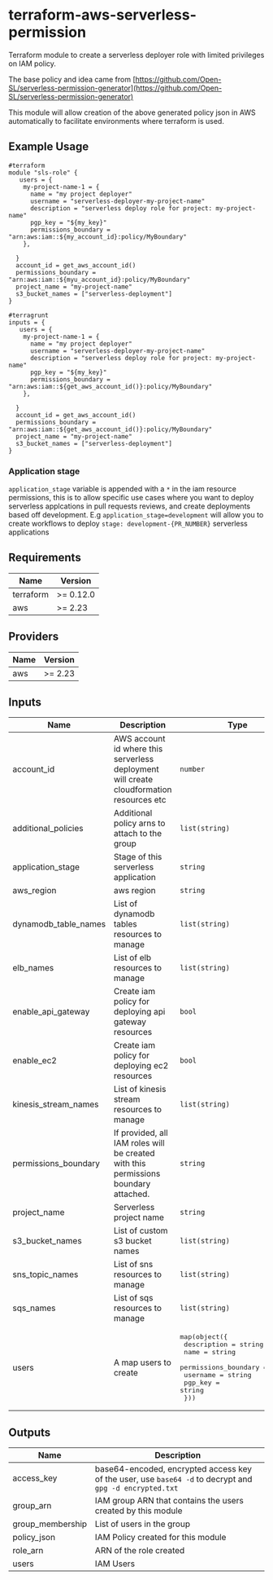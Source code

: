 # terraform-aws-serverless-permission

Terraform module to create a serverless deployer role with limited privileges on IAM policy.

The base policy and idea came from [https://github.com/Open-SL/serverless-permission-generator](https://github.com/Open-SL/serverless-permission-generator)

This module will allow creation of the above generated policy json in AWS automatically to facilitate environments where terraform is used.

## Example Usage

```hcl
#terraform
module "sls-role" {
   users = {
    my-project-name-1 = {
      name = "my project deployer"
      username = "serverless-deployer-my-project-name"
      description = "serverless deploy role for project: my-project-name"
      pgp_key = "${my_key}"
      permissions_boundary = "arn:aws:iam::${my_account_id}:policy/MyBoundary"
    },

  }
  account_id = get_aws_account_id()
  permissions_boundary = "arn:aws:iam::${myu_account_id}:policy/MyBoundary"
  project_name = "my-project-name"
  s3_bucket_names = ["serverless-deployment"]
}

#terragrunt
inputs = {
   users = {
    my-project-name-1 = {
      name = "my project deployer"
      username = "serverless-deployer-my-project-name"
      description = "serverless deploy role for project: my-project-name"
      pgp_key = "${my_key}"
      permissions_boundary = "arn:aws:iam::${get_aws_account_id()}:policy/MyBoundary"
    },

  }
  account_id = get_aws_account_id()
  permissions_boundary = "arn:aws:iam::${get_aws_account_id()}:policy/MyBoundary"
  project_name = "my-project-name"
  s3_bucket_names = ["serverless-deployment"]
}
```

### Application stage

`application_stage` variable is appended with a `*` in the iam resource permissions, this is to allow specific use cases where you want to deploy serverless applcations in pull requests reviews, and create deployments based off development. E.g `application_stage=development` will allow you to create workflows to deploy `stage: development-{PR_NUMBER}` serverless applications

## Requirements

| Name | Version |
|------|---------|
| terraform | >= 0.12.0 |
| aws | >= 2.23 |

## Providers

| Name | Version |
|------|---------|
| aws | >= 2.23 |

## Inputs

| Name | Description | Type | Default | Required |
|------|-------------|------|---------|:--------:|
| account\_id | AWS account id where this serverless deployment will create cloudformation resources etc | `number` | n/a | yes |
| additional\_policies | Additional policy arns to attach to the group | `list(string)` | `[]` | no |
| application\_stage | Stage of this serverless application | `string` | `"staging"` | no |
| aws\_region | aws region | `string` | n/a | yes |
| dynamodb\_table\_names | List of dynamodb tables resources to manage | `list(string)` | `[]` | no |
| elb\_names | List of elb resources to manage | `list(string)` | `[]` | no |
| enable\_api\_gateway | Create iam policy for deploying api gateway resources | `bool` | `false` | no |
| enable\_ec2 | Create iam policy for deploying ec2 resources | `bool` | `false` | no |
| kinesis\_stream\_names | List of kinesis stream resources to manage | `list(string)` | `[]` | no |
| permissions\_boundary | If provided, all IAM roles will be created with this permissions boundary attached. | `string` | `""` | no |
| project\_name | Serverless project name | `string` | n/a | yes |
| s3\_bucket\_names | List of custom s3 bucket names | `list(string)` | `[]` | no |
| sns\_topic\_names | List of sns resources to manage | `list(string)` | `[]` | no |
| sqs\_names | List of sqs resources to manage | `list(string)` | `[]` | no |
| users | A map users to create | <pre>map(object({<br>    description          = string<br>    name                 = string<br>    permissions_boundary = string<br>    username             = string<br>    pgp_key              = string<br>  }))</pre> | `{}` | no |

## Outputs

| Name | Description |
|------|-------------|
| access\_key | base64-encoded, encrypted access key of the user, use `base64 -d` to decrypt and `gpg -d encrypted.txt` |
| group\_arn | IAM group ARN that contains the users created by this module |
| group\_membership | List of users in the group |
| policy\_json | IAM Policy created for this module |
| role\_arn | ARN of the role created |
| users | IAM Users |

